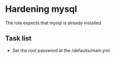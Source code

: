
# Hardening mysql 
 
The role expects that mysql is already installed

## Task list
- Set the root password at the /defaults/main.yml



